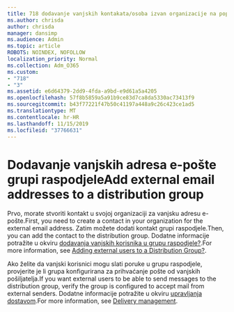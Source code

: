 ```yaml
---
title: 718 dodavanje vanjskih kontakata/osoba izvan organizacije na popis raspodjele
ms.author: chrisda
author: chrisda
manager: dansimp
ms.audience: Admin
ms.topic: article
ROBOTS: NOINDEX, NOFOLLOW
localization_priority: Normal
ms.collection: Adm_O365
ms.custom:
- "718"
- "3"
ms.assetid: e6d64379-2dd9-4fda-a9bd-e9d61a5a4205
ms.openlocfilehash: 57f8b5859a5a91b9ce83d7ca8da5330ac73413f9
ms.sourcegitcommit: b43f77221f47b50c41197a448a9c26c423ce1ad5
ms.translationtype: MT
ms.contentlocale: hr-HR
ms.lasthandoff: 11/15/2019
ms.locfileid: "37766631"
---
```

# <a name="add-external-email-addresses-to-a-distribution-group"></a><span data-ttu-id="0416e-102">Dodavanje vanjskih adresa e-pošte grupi raspodjele</span><span class="sxs-lookup"><span data-stu-id="0416e-102">Add external email addresses to a distribution group</span></span>

<span data-ttu-id="0416e-103">Prvo, morate stvoriti kontakt u svojoj organizaciji za vanjsku adresu e-pošte.</span><span class="sxs-lookup"><span data-stu-id="0416e-103">First, you need to create a contact in your organization for the external email address.</span></span> <span data-ttu-id="0416e-104">Zatim možete dodati kontakt grupi raspodjele.</span><span class="sxs-lookup"><span data-stu-id="0416e-104">Then, you can add the contact to the distribution group.</span></span> <span data-ttu-id="0416e-105">Dodatne informacije potražite u okviru [dodavanja vanjskih korisnika u grupu raspodjele?](https://support.office.com/client/caa0f310-0bb7-48e3-8ad2-cb358b53bbba).</span><span class="sxs-lookup"><span data-stu-id="0416e-105">For more information, see [Adding external users to a Distribution Group?](https://support.office.com/client/caa0f310-0bb7-48e3-8ad2-cb358b53bbba).</span></span>

<span data-ttu-id="0416e-106">Ako želite da vanjski korisnici mogu slati poruke u grupu raspodjele, provjerite je li grupa konfigurirana za prihvaćanje pošte od vanjskih pošiljatelja.</span><span class="sxs-lookup"><span data-stu-id="0416e-106">If you want external users to be able to send messages to the distribution group, verify the group is configured to accept mail from external senders.</span></span> <span data-ttu-id="0416e-107">Dodatne informacije potražite u okviru [upravljanja dostavom](https://technet.microsoft.com/library/bb124513.aspx#deliverymanagement).</span><span class="sxs-lookup"><span data-stu-id="0416e-107">For more information, see [Delivery management](https://technet.microsoft.com/library/bb124513.aspx#deliverymanagement).</span></span>
